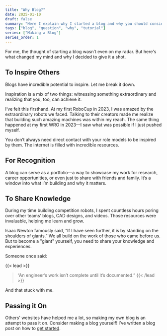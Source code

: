```yaml
---
title: "Why Blog?"
date: 2025-01-10
draft: false
summary: "Here I explain why I started a blog and why you should consider it too."
tags: ["blog", "question", "why", "tutorial"]
series: ["Making a Blog"]
series_order: 1
---
```


For me, the thought of starting a blog wasn’t even on my radar. But here's what changed my mind and why I decided to give it a shot.

## To Inspire Others
Blogs have incredible potential to inspire. Let me break it down.

Inspiration is a mix of two things: witnessing something extraordinary and realizing that you, too, can achieve it.

I’ve felt this firsthand. At my first RoboCup in 2023, I was amazed by the extraordinary robots we faced. Talking to their creators made me realize that building such amazing machines was within my reach. The same thing happened at my first WRO in 2023—I saw what was possible if I just pushed myself.

You don’t always need direct contact with your role models to be inspired by them. The internet is filled with incredible resources.

## For Recognition
A blog can serve as a portfolio—a way to showcase my work for research, career opportunities, or even just to share with friends and family. It’s a window into what I’m building and why it matters.

## To Share Knowledge
During my time building competition robots, I spent countless hours poring over other teams’ blogs, CAD designs, and videos. Those resources were invaluable, helping me learn and grow.

Isaac Newton famously said, “If I have seen further, it is by standing on the shoulders of giants.” We all build on the work of those who came before us. But to become a "giant" yourself, you need to share your knowledge and experiences.

Someone once said:

{{< lead >}}
>“An engineer’s work isn’t complete until it’s documented.”
{{< /lead >}}

And that stuck with me.

## Passing it On
Others' websites have helped me a lot, so making my own blog is an attempt to pass it on. Consider making a blog yourself! I’ve written a blog post on how to [get started](/posts/How-to-blog/).
